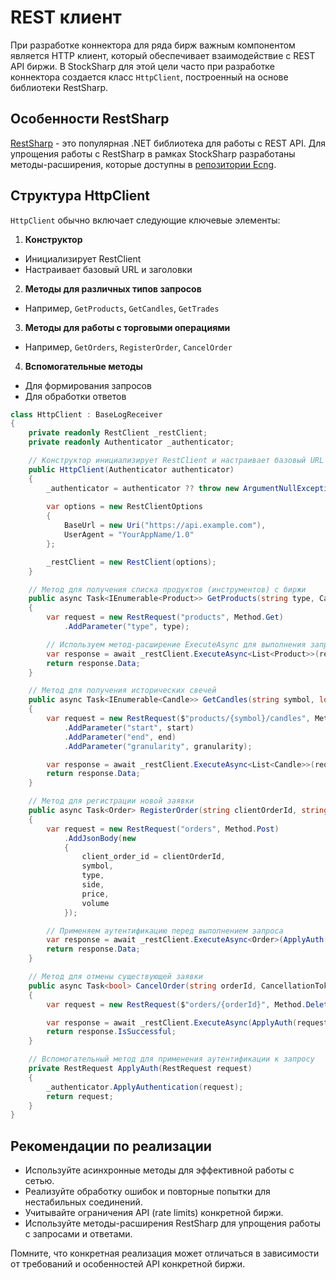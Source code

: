 # REST клиент

При разработке коннектора для ряда бирж важным компонентом является HTTP клиент, который обеспечивает взаимодействие с REST API биржи. В StockSharp для этой цели часто при разработке коннектора создается класс `HttpClient`, построенный на основе библиотеки RestSharp.

## Особенности RestSharp

[RestSharp](https://www.nuget.org/packages/RestSharp) - это популярная .NET библиотека для работы с REST API. Для упрощения работы с RestSharp в рамках StockSharp разработаны методы-расширения, которые доступны в [репозитории Ecng](https://github.com/StockSharp/Ecng/blob/master/Net.SocketIO/RestSharpHelper.cs).

## Структура HttpClient

`HttpClient` обычно включает следующие ключевые элементы:

1. **Конструктор**
  - Инициализирует RestClient
  - Настраивает базовый URL и заголовки

2. **Методы для различных типов запросов**
  - Например, `GetProducts`, `GetCandles`, `GetTrades`

3. **Методы для работы с торговыми операциями**
  - Например, `GetOrders`, `RegisterOrder`, `CancelOrder`

4. **Вспомогательные методы**
  - Для формирования запросов
  - Для обработки ответов

```cs
class HttpClient : BaseLogReceiver
{
    private readonly RestClient _restClient;
    private readonly Authenticator _authenticator;

    // Конструктор инициализирует RestClient и настраивает базовый URL
    public HttpClient(Authenticator authenticator)
    {
        _authenticator = authenticator ?? throw new ArgumentNullException(nameof(authenticator));
        
        var options = new RestClientOptions
        {
            BaseUrl = new Uri("https://api.example.com"),
            UserAgent = "YourAppName/1.0"
        };

        _restClient = new RestClient(options);
    }

    // Метод для получения списка продуктов (инструментов) с биржи
    public async Task<IEnumerable<Product>> GetProducts(string type, CancellationToken cancellationToken)
    {
        var request = new RestRequest("products", Method.Get)
            .AddParameter("type", type);

        // Используем метод-расширение ExecuteAsync для выполнения запроса
        var response = await _restClient.ExecuteAsync<List<Product>>(request, cancellationToken);
        return response.Data;
    }

    // Метод для получения исторических свечей
    public async Task<IEnumerable<Candle>> GetCandles(string symbol, long start, long end, string granularity, CancellationToken cancellationToken)
    {
        var request = new RestRequest($"products/{symbol}/candles", Method.Get)
            .AddParameter("start", start)
            .AddParameter("end", end)
            .AddParameter("granularity", granularity);

        var response = await _restClient.ExecuteAsync<List<Candle>>(request, cancellationToken);
        return response.Data;
    }

    // Метод для регистрации новой заявки
    public async Task<Order> RegisterOrder(string clientOrderId, string symbol, string type, string side, decimal? price, decimal volume, CancellationToken cancellationToken)
    {
        var request = new RestRequest("orders", Method.Post)
            .AddJsonBody(new
            {
                client_order_id = clientOrderId,
                symbol,
                type,
                side,
                price,
                volume
            });

        // Применяем аутентификацию перед выполнением запроса
        var response = await _restClient.ExecuteAsync<Order>(ApplyAuth(request), cancellationToken);
        return response.Data;
    }

    // Метод для отмены существующей заявки
    public async Task<bool> CancelOrder(string orderId, CancellationToken cancellationToken)
    {
        var request = new RestRequest($"orders/{orderId}", Method.Delete);

        var response = await _restClient.ExecuteAsync(ApplyAuth(request), cancellationToken);
        return response.IsSuccessful;
    }

    // Вспомогательный метод для применения аутентификации к запросу
    private RestRequest ApplyAuth(RestRequest request)
    {
        _authenticator.ApplyAuthentication(request);
        return request;
    }
}
```

## Рекомендации по реализации

- Используйте асинхронные методы для эффективной работы с сетью.
- Реализуйте обработку ошибок и повторные попытки для нестабильных соединений.
- Учитывайте ограничения API (rate limits) конкретной биржи.
- Используйте методы-расширения RestSharp для упрощения работы с запросами и ответами.

Помните, что конкретная реализация может отличаться в зависимости от требований и особенностей API конкретной биржи.